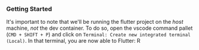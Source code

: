 ### Getting Started

It's important to note that we'll be running the flutter project on the *host* machine, *not* the dev container. To do so, open the vscode command pallet (`CMD + SHIFT + P`) and click on `Terminal: Create new integrated terminal (Local)`. In that terminal, you are now able to Flutter: R